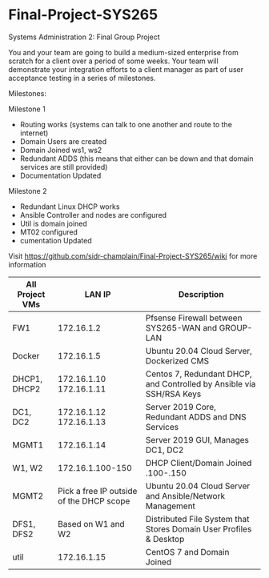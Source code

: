 # Final-Project-SYS265

Systems Administration 2: Final Group Project

You and your team are going to build a medium-sized enterprise from scratch for a client over a period of some weeks. Your team will demonstrate your integration efforts to a client manager as part of user acceptance testing in a series of milestones.

Milestones:

Milestone 1 
- Routing works (systems can talk to one another and route to the internet)
- Domain Users are created
- Domain Joined ws1, ws2
- Redundant ADDS (this means that either can be down and that domain services are still provided)
- Documentation Updated

Milestone 2 
- Redundant Linux DHCP works
- Ansible Controller and nodes are configured
- Util is domain joined
- MT02 configured
- cumentation Updated


Visit https://github.com/sidr-champlain/Final-Project-SYS265/wiki for more information



| All Project VMs | LAN IP | Description |
| ---         |     ---     |          --- |
| FW1| 172.16.1.2     | Pfsense Firewall between SYS265-WAN and GROUP-LAN    |
| Docker     | 172.16.1.5       | Ubuntu 20.04 Cloud Server, Dockerized CMS     |
| DHCP1, DHCP2    | 172.16.1.10 172.16.1.11    | Centos 7, Redundant DHCP, and Controlled by Ansible via SSH/RSA Keys|
| DC1, DC2   | 172.16.1.12 172.16.1.13   | Server 2019 Core, Redundant ADDS and DNS Services   |
| MGMT1 | 172.16.1.14     | Server 2019 GUI, Manages DC1, DC2    |
| W1, W2 | 172.16.1.100-150   | DHCP Client/Domain Joined .100-.150  |
| MGMT2| Pick a free IP outside of the DHCP scope   | Ubuntu 20.04 Cloud Server and Ansible/Network Management |
| DFS1, DFS2| Based on W1 and W2    | Distributed File System that Stores Domain User Profiles & Desktop   |
| util | 172.16.1.15     | CentOS 7 and Domain Joined   |

